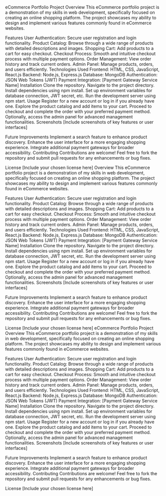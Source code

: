 eCommerce Portfolio Project
Overview
This eCommerce portfolio project is a demonstration of my skills in web development, specifically focused on creating an online shopping platform. The project showcases my ability to design and implement various features commonly found in eCommerce websites.

Features
User Authentication: Secure user registration and login functionality.
Product Catalog: Browse through a wide range of products with detailed descriptions and images.
Shopping Cart: Add products to a cart for easy checkout.
Checkout Process: Smooth and intuitive checkout process with multiple payment options.
Order Management: View order history and track current orders.
Admin Panel: Manage products, orders, and users efficiently.
Technologies Used
Frontend: HTML, CSS, JavaScript, React.js
Backend: Node.js, Express.js
Database: MongoDB
Authentication: JSON Web Tokens (JWT)
Payment Integration: [Payment Gateway Service Name]
Installation
Clone the repository.
Navigate to the project directory.
Install dependencies using npm install.
Set up environment variables for database connection, JWT secret, etc.
Run the development server using npm start.
Usage
Register for a new account or log in if you already have one.
Explore the product catalog and add items to your cart.
Proceed to checkout and complete the order with your preferred payment method.
Optionally, access the admin panel for advanced management functionalities.
Screenshots
[Include screenshots of key features or user interfaces]

Future Improvements
Implement a search feature to enhance product discovery.
Enhance the user interface for a more engaging shopping experience.
Integrate additional payment gateways for broader accessibility.
Contributing
Contributions are welcome! Feel free to fork the repository and submit pull requests for any enhancements or bug fixes.

License
[Include your chosen license here]
Overview
This eCommerce portfolio project is a demonstration of my skills in web development, specifically focused on creating an online shopping platform. The project showcases my ability to design and implement various features commonly found in eCommerce websites.

Features
User Authentication: Secure user registration and login functionality.
Product Catalog: Browse through a wide range of products with detailed descriptions and images.
Shopping Cart: Add products to a cart for easy checkout.
Checkout Process: Smooth and intuitive checkout process with multiple payment options.
Order Management: View order history and track current orders.
Admin Panel: Manage products, orders, and users efficiently.
Technologies Used
Frontend: HTML, CSS, JavaScript, React.js
Backend: Node.js, Express.js
Database: MongoDB
Authentication: JSON Web Tokens (JWT)
Payment Integration: [Payment Gateway Service Name]
Installation
Clone the repository.
Navigate to the project directory.
Install dependencies using npm install.
Set up environment variables for database connection, JWT secret, etc.
Run the development server using npm start.
Usage
Register for a new account or log in if you already have one.
Explore the product catalog and add items to your cart.
Proceed to checkout and complete the order with your preferred payment method.
Optionally, access the admin panel for advanced management functionalities.
Screenshots
[Include screenshots of key features or user interfaces]

Future Improvements
Implement a search feature to enhance product discovery.
Enhance the user interface for a more engaging shopping experience.
Integrate additional payment gateways for broader accessibility.
Contributing
Contributions are welcome! Feel free to fork the repository and submit pull requests for any enhancements or bug fixes.

License
[Include your chosen license here]
eCommerce Portfolio Project
Overview
This eCommerce portfolio project is a demonstration of my skills in web development, specifically focused on creating an online shopping platform. The project showcases my ability to design and implement various features commonly found in eCommerce websites.

Features
User Authentication: Secure user registration and login functionality.
Product Catalog: Browse through a wide range of products with detailed descriptions and images.
Shopping Cart: Add products to a cart for easy checkout.
Checkout Process: Smooth and intuitive checkout process with multiple payment options.
Order Management: View order history and track current orders.
Admin Panel: Manage products, orders, and users efficiently.
Technologies Used
Frontend: HTML, CSS, JavaScript, React.js
Backend: Node.js, Express.js
Database: MongoDB
Authentication: JSON Web Tokens (JWT)
Payment Integration: [Payment Gateway Service Name]
Installation
Clone the repository.
Navigate to the project directory.
Install dependencies using npm install.
Set up environment variables for database connection, JWT secret, etc.
Run the development server using npm start.
Usage
Register for a new account or log in if you already have one.
Explore the product catalog and add items to your cart.
Proceed to checkout and complete the order with your preferred payment method.
Optionally, access the admin panel for advanced management functionalities.
Screenshots
[Include screenshots of key features or user interfaces]

Future Improvements
Implement a search feature to enhance product discovery.
Enhance the user interface for a more engaging shopping experience.
Integrate additional payment gateways for broader accessibility.
Contributing
Contributions are welcome! Feel free to fork the repository and submit pull requests for any enhancements or bug fixes.

License
[Include your chosen license here]
